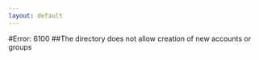 ```yaml
---
layout: default
---
```


#Error: 6100
##The directory does not allow creation of new accounts or groups
